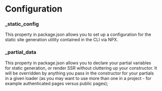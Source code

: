 # Configuration

### _static_config

This property in package.json allows you to set up a configuration for the static site generation utility contained in the CLI via NPX. 

### _partial_data 

This property in package.json allows you to declare your partial variables for static generation, or render SSR without cluttering up your constructor. It will be overridden by anything you pass in the constructor for your partials in a given loader (as you may want to use more than one in a project - for example authenticated pages versus public pages);
